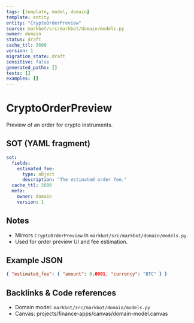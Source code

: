 ```yaml
---
tags: [template, model, domain]
template: entity
entity: "CryptoOrderPreview"
source: markbot/src/markbot/domain/models.py
owner: domain
status: draft
cache_ttl: 3600
version: 1
migration_state: draft
sensitive: false
generated_paths: []
tests: []
examples: []
---
```


# CryptoOrderPreview

Preview of an order for crypto instruments.

## SOT (YAML fragment)
```yaml
sot:
  fields:
    estimated_fee:
      type: object
      description: "The estimated order fee."
  cache_ttl: 3600
  meta:
    owner: domain
    version: 1
```

## Notes
- Mirrors `CryptoOrderPreview` in `markbot/src/markbot/domain/models.py`.
- Used for order preview UI and fee estimation.

## Example JSON
```json
{ "estimated_fee": { "amount": 0.0001, "currency": "BTC" } }
```

## Backlinks & Code references
- Domain model: `markbot/src/markbot/domain/models.py`
- Canvas: projects/finance-apps/canvas/domain-model.canvas
